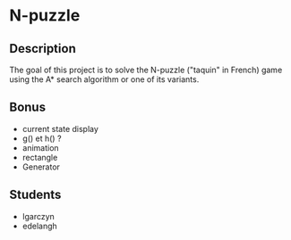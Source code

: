 # N-puzzle

## Description

The goal of this project is to solve the N-puzzle ("taquin" in French) game using the A* search algorithm or one of its variants.

## Bonus

- current state display
- g() et h() ?
- animation
- rectangle
- Generator

## Students

- lgarczyn
- edelangh
